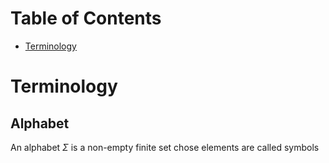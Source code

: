 # Table of Contents
- [Terminology](<#Terminology>)

# Terminology
## Alphabet
An alphabet $\Sigma$ is a non-empty finite set chose elements are called symbols

